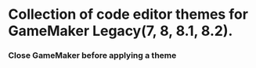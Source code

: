 # Collection of code editor themes for GameMaker Legacy(7, 8, 8.1, 8.2).
### **Close GameMaker before applying a theme**